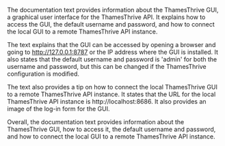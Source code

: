 The documentation text provides information about the ThamesThrive GUI, a graphical user interface for the ThamesThrive API. It explains how to access the GUI, the default username and password, and how to connect the local GUI to a remote ThamesThrive API instance. 

The text explains that the GUI can be accessed by opening a browser and going to http://127.0.0.1:8787 or the IP address where the GUI is installed. It also states that the default username and password is 'admin' for both the username and password, but this can be changed if the ThamesThrive configuration is modified. 

The text also provides a tip on how to connect the local ThamesThrive GUI to a remote ThamesThrive API instance. It states that the URL for the local ThamesThrive API instance is http://localhost:8686. It also provides an image of the log-in form for the GUI. 

Overall, the documentation text provides information about the ThamesThrive GUI, how to access it, the default username and password, and how to connect the local GUI to a remote ThamesThrive API instance.
